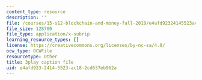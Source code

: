 ```yaml
---
content_type: resource
description: ''
file: /courses/15-s12-blockchain-and-money-fall-2018/e4afd92324145523ac182cd637eb962a_JPkgJwJHYSc.vtt
file_size: 128700
file_type: application/x-subrip
learning_resource_types: []
license: https://creativecommons.org/licenses/by-nc-sa/4.0/
ocw_type: OCWFile
resourcetype: Other
title: 3play caption file
uid: e4afd923-2414-5523-ac18-2cd637eb962a
---
```

